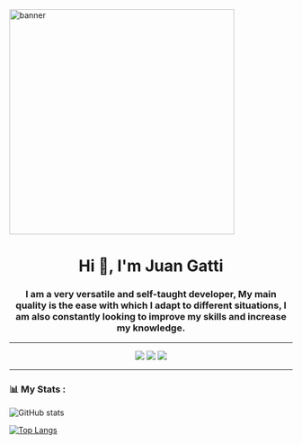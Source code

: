 <div id="header" align"center">
<img align="center" width="400"   alt="banner" src="https://media.giphy.com/media/xTiIzJSKB4l7xTouE8/giphy.gif">
  <h1 align="center"> Hi 👋, I'm Juan Gatti </h1>
  <h3 align="center">I am a very versatile and self-taught developer, My main quality is the ease
with which I adapt to different situations, I am also constantly looking to
  improve my skills and increase my knowledge.</h3>

</div>


---

<div id="badges" align="center">
  <a href="mailto:juanse10028@gmail.com"><img src="https://img.shields.io/badge/-Gmail-%23333?style=for-the-badge&logo=gmail&logoColor=white" target="_blank"></a>
  <a href="https://www.linkedin.com/in/juan-sebastian-gatti/" target="_blank"><img src="https://img.shields.io/badge/-LinkedIn-%230077B5?style=for-the-badge&logo=linkedin&logoColor=white" target="_blank"></a> 
  <a href="https://jgsolutions-tau-lemon.vercel.app/" target="_blank"><img src="https://img.shields.io/badge/website-000000?style=for-the-badge&logo=About.me&logoColor=white" target="_blank"></a> 
  
</div>

---

### 📊 My Stats :

![GitHub stats](https://github-readme-stats.vercel.app/api?username=juangatti&show_icons=true&theme=radical)

[![Top Langs](https://github-readme-stats.vercel.app/api/top-langs/?username=juangatti&theme=tokyonight)](https://github.com/anuraghazra/github-readme-stats)
